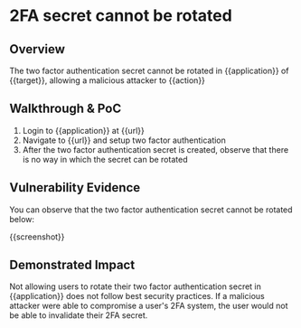# 2FA secret cannot be rotated
## Overview
<!--
Provide a 1-2 sentence description - see http://cveproject.github.io/docs/content/key-details-phrasing.pdf for tips

This format is a good guide:
[VULNTYPE] in [COMPONENT] in [APPLICATION] allows [ATTACKER] to [IMPACT] via [VECTOR]


-->
The two factor authentication secret cannot be rotated in {{application}} of {{target}}, allowing a malicious attacker to {{action}}

## Walkthrough & PoC
<!--
Provide a step-by-step walkthrough on how to access the vulnerable injection point, and how to exploit the vulnerability.
Adding a dot-pointed walkthrough with relevant screenshots will speed triage time and result in faster rewards!

Example:

1. Login to in-scope asset at <www.bugcrowd.com/login>
1. Browse to account page
1. Modify ID token to add single quote
1. View error which states 'SQL Syntax Error'
1. Replace ID value with `1' waitfor delay '00:00:10'; `
-->

1. Login to {{application}} at {{url}}
1. Navigate to {{url}} and setup two factor authentication
1. After the two factor authentication secret is created, observe that there is no way in which the secret can be rotated


## Vulnerability Evidence
<!--
Your submission MUST include evidence of the vulnerability and not be theoretical in nature.

For a two factor authentication secret that cannot be rotated, please include a screenshot showing a lack of functionality to rotate the 2FA secret.
-->

You can observe that the two factor authentication secret cannot be rotated below:

{{screenshot}}
## Demonstrated Impact
<!--
Envision how not being able to rotate a two factor authentication secret could be used in some impactful way. If a malicious action is possible, provide a full proof-of-concept here.
-->

Not allowing users to rotate their two factor authentication secret in {{application}} does not follow best security practices. If a malicious attacker were able to compromise a user's 2FA system, the user would not be able to invalidate their 2FA secret.
